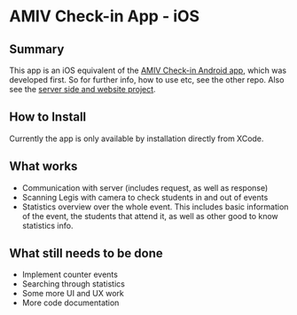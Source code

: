 # AMIV Check-in App - iOS

## Summary 
This app is an iOS equivalent of the [AMIV Check-in Android app](https://gitlab.ethz.ch/amiv/amiv-checkin), which was developed first. So for further info, how to use etc, see the other repo. Also see the [server side and website project](https://gitlab.ethz.ch/amiv/amiv-checkin).

## How to Install
Currently the app is only available by installation directly from XCode.

## What works

- Communication with server (includes request, as well as response)
- Scanning Legis with camera to check students in and out of events
- Statistics overview over the whole event. This includes basic information of the event, the students that attend it, as well as other good to know statistics info.

## What still needs to be done

- Implement counter events
- Searching through statistics
- Some more UI and UX work
- More code documentation
